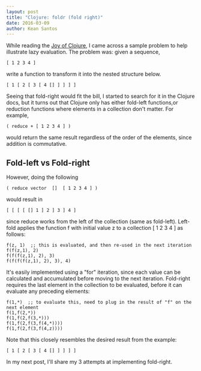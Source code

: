 ```yaml
---
layout: post
title: "Clojure: foldr (fold right)"
date: 2016-03-09
author: Kean Santos
---
```


While reading the [Joy of Clojure](http://www.joyofclojure.com/), I came across a sample problem to help illustrate lazy evaluation. The problem was: given a sequence,

    [ 1 2 3 4 ]

write a function to transform it into the nested structure below.

    [ 1 [ 2 [ 3 [ 4 [] ] ] ] ]

Seeing that fold-right would fit the bill, I started to search for it in the Clojure docs, but it turns out that Clojure only has either fold-left functions,or reduction functions where elements in a collection don't matter.
For example,

    ( reduce + [ 1 2 3 4 ] )

would return the same result regardless of the order of the elements, since addition is commutative.

## Fold-left vs Fold-right

However, doing the following

    ( reduce vector  []  [ 1 2 3 4 ] )  

would result in

    [ [ [ [ [] 1 ] 2 ] 3 ] 4 ]

since reduce works from the left of the collection (same as fold-left).
Left-fold applies the function f with initial value z to a collection [ 1 2 3 4 ] as follows:

    f(z, 1)  ;; this is evaluated, and then re-used in the next iteration
    f(f(z,1), 2)
    f(f(f(z,1), 2), 3)
    f(f(f(f(z,1), 2), 3), 4)

It's easily implemented using a "for" iteration, since each value can be calculated and accumulated before moving to the next iteration.
Fold-right requires the last element in the collection to be evaluated, before it can evaluate any preceding elements:

    f(1,*)  ;; to evaluate this, need to plug in the result of "f" on the next element
    f(1,f(2,*))
    f(1,f(2,f(3,*)))
    f(1,f(2,f(3,f(4,*))))
    f(1,f(2,f(3,f(4,z))))

Note that this closely resembles the desired result from the example:

    [ 1 [ 2 [ 3 [ 4 [] ] ] ] ]

In my next post, I'll share my 3 attempts at implementing fold-right.


